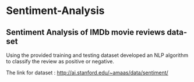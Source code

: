 # Sentiment-Analysis
## Sentiment Analysis of IMDb movie reviews data-set

Using the provided training and testing dataset developed an NLP algorithm to classify the review as
positive or negative.

The link for dataset : http://ai.stanford.edu/~amaas/data/sentiment/
